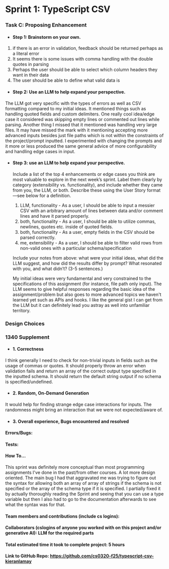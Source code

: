 # Sprint 1: TypeScript CSV

### Task C: Proposing Enhancement

- #### Step 1: Brainstorm on your own.
1. if there is an error in validation, feedback should be returned perhaps as a literal error
2. It seems there is some issues with comma handling with the double quotes in parsing
3. Perhaps the user should be able to select which column headers they want in their data
4. The user should be able to define what valid data is 


- #### Step 2: Use an LLM to help expand your perspective.
The LLM got very specific with the types of errors as well as CSV formatting compared to my initial ideas. It mentioned things such as handling quoted fields and custom delimiters. One really cool idea/edge case it considered was skipping empty lines or commented out lines while parsing. Another thing I missed that it mentioned was handling very large files. It may have missed the mark with it mentioning accepting more advanced inputs besides just file paths which is not within the constraints of the project/prompt inputted. I experimented with changing the prompts and it more or less produced the same general advice of more configurability and handling edge cases in input.

- #### Step 3: use an LLM to help expand your perspective.

    Include a list of the top 4 enhancements or edge cases you think are most valuable to explore in the next week’s sprint. Label them clearly by category (extensibility vs. functionality), and include whether they came from you, the LLM, or both. Describe these using the User Story format—see below for a definition. 

    1. LLM, functionality -  As a user, I should be able to input a messier CSV with an arbitrary amount of lines between data and/or comment lines and have it parsed properly.
    2. both, functionality - As a user, I should be able to utilize commas, newlines, quotes etc. inside of quoted fields.
    3. both, functionality - As a user, empty fields in the CSV should be parsed correctly. 
    4. me, extensibility - As a user, I should be able to filter valid rows from non-valid ones with a particular schema/specification


    Include your notes from above: what were your initial ideas, what did the LLM suggest, and how did the results differ by prompt? What resonated with you, and what didn’t? (3-5 sentences.) 

    My initial ideas were very fundamental and very constrained to the specifications of this assignment (for instance, file path only input). The LLM seems to give helpful responses regarding the basic idea of the assignment/problem but also goes to more advanced topics we haven't learned yet such as APIs and hooks. I like the general gist I can get from the LLM but it can definitely lead you astray as well into unfamiliar territory.


### Design Choices

### 1340 Supplement

- #### 1. Correctness
I think generally I need to check for non-trivial inputs in fields such as the usage of commas or quotes. It should properly throw an error when validation fails and return an array of the correct output type specified in the inputted schema. It should return the default string output if no schema is specified/undefined. 

- #### 2. Random, On-Demand Generation
It would help for finding strange edge case interactions for inputs. The randomness might bring an interaction that we were not expected/aware of. 

- #### 3. Overall experience, Bugs encountered and resolved
#### Errors/Bugs: 
#### Tests:
#### How To…
This sprint was definitely more conceptual than most programming assignments I've done in the past/from other courses. A lot more design oriented. The main bug I had that aggravated me was trying to figure out the syntax for allowing both an array of array of strings if the schema is not specified or the array of the schema type if it is specified. I partially fixed it by actually thoroughly reading the Sprint and seeing that you can use a type variable but then I also had to go to the documentation afterwards to see what the syntax was for that.

#### Team members and contributions (include cs logins):

#### Collaborators (cslogins of anyone you worked with on this project and/or generative AI): LLM for the required parts
#### Total estimated time it took to complete project: 5 hours
#### Link to GitHub Repo: https://github.com/cs0320-f25/typescript-csv-kieranlamay
